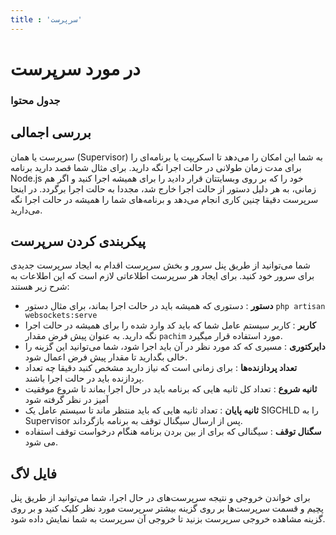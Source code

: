 ```yaml
---
title : 'سرپرست'
---
```


# در مورد سرپرست 

### جدول محتوا 

## بررسی اجمالی 

سرپرست یا همان (Supervisor) به شما این امکان را می‌دهد تا اسکریپت یا برنامه‌ای را برای مدت زمان طولانی در حالت اجرا نگه دارید. برای مثال شما قصد دارید برنامه Node.js خود را که بر روی وبسایتتان قرار دادید را برای همیشه اجرا کنید و اگر هم زمانی، به هر دلیل دستور از حالت اجرا خارج شد، مجددا به حالت اجرا برگردد. در اینجا سرپرست دقیقا چنین کاری انجام می‌دهد و برنامه‌های شما را همیشه در حالت اجرا نگه می‌دارید.

## پیکربندی کردن سرپرست

شما می‌توانید از طریق پنل سرور و بخش سرپرست اقدام به ایجاد سرپرست جدیدی برای سرور خود کنید. برای ایجاد هر سرپرست اطلاعاتی لازم است که این اطلاعات به شرح زیر هستند:

- **دستور** : دستوری که همیشه باید در حالت اجرا بماند، برای مثال دستور `php artisan websockets:serve`
- **کاربر** : کاربر سیستم عامل شما که باید کد وارد شده را برای همیشه در حالت اجرا نگه دارید. به عنوان پیش فرض مقدار `pachim` مورد استفاده قرار میگیرد.
- **دایرکتوری** : مسیری که کد مورد نظر در آن باید اجرا شود، شما می‌توانید این گزینه را خالی بگدارید تا مقدار پیش فرض اعمال شود.
- **تعداد پردازنده‌ها** : برای زمانی است که نیاز دارید مشخص کنید دقیقا چه تعداد پردازنده باید در حالت اجرا باشند.
- **ثانیه شروع** : تعداد کل ثانیه هایی که برنامه باید در حال اجرا بماند تا شروع موفقیت آمیز در نظر گرفته شود
- **ثانیه پایان** : تعداد ثانیه هایی که باید منتظر ماند تا سیستم عامل یک SIGCHLD را به Supervisor پس از ارسال سیگنال توقف به برنامه بازگرداند.
- **سگنال توقف** : سیگنالی که برای از بین بردن برنامه هنگام درخواست توقف استفاده می شود. 
## فایل لاگ

برای خواندن خروجی و نتیجه سرپرست‌های در حال اجرا، شما می‌توانید از طریق پنل پچیم و قسمت سرپرست‌ها بر روی گزینه بیشتر سرپرست مورد نظر کلیک کنید و بر روی گزینه مشاهده خروجی سرپرست بزنید تا خروجی آن سرپرست به شما نمایش داده شود.
